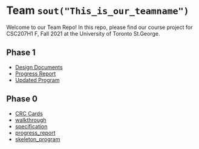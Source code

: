 # Team `sout("This_is_our_teamname")`

Welcome to our Team Repo! In this repo, please find our course project for 
CSC207H1 F, Fall 2021 at the University of Toronto St.George.

## Phase 1
* [Design Documents](phase1/design_document.md)
* [Progress Report](phase1/progress_report.md)
* [Updated Program](phase1/Phase_1_README.md)

## Phase 0
* [CRC Cards](phase0/CRC_Cards/CRC_Cards_README.md)
* [walkthrough](phase0/walkthrough.md)
* [specification](phase0/specification.md)
* [progress_report](phase0/progress_report.md)
* [skeleton_program](phase0/Skeleton_README.md)
